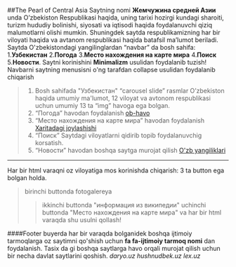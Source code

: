 ##The Pearl of Central Asia
Saytning nomi **Жемчужина средней Азии** unda O’zbekiston Respublikasi haqida, uning tarixi hozirgi kundagi sharoiti, turizm hududiy bolinishi, siyosati va iqtisodi haqida foydalanuvchi qiziq malumotlarni olishi mumkin.
   Shuningdek saytda respublikamizning har bir viloyati haqida va avtanom respublikasi haqida batafsil ma’lumot beriladi.   Saytda O'zbekistondagi yangilinglardan  “navbar” da bosh sahifa:   1.**Узбекистан**   2.**Погода**  3.**Место нахождения на карте мира**   4.**Поиск**   5.**Новости**.
  Saytni korinishini **Minimalizm** usulidan foydalanib tuzish!     Navbarni saytning menusisni o'ng tarafdan collapse usulidan foydalanib chiqarish
>1.	Bosh sahifada "Узбекистан" “carousel slide” rasmlar O’zbekiston haqida umumiy ma'lumot, 12 viloyat va avtonom respublikasi   uchun umumiy 13 ta “img”  havoga ega bolgan.
  >2.	“Погода” havodan foydalanish  [ob-havo](http://pogoda.uz)
  >3.	“Место нахождения на карте мира” havodan foydalanish [Xaritadagi joylashishi](http://maps.google.com)
  >4.	“Поиск” Saytdagi viloyatlarni qidirib topib foydalanuvchig korsatish.
  >5.	“Новости” havodan boshqa saytga murojat qilish [O'zb yangiliklari](http://daryo.uz)
--------
Har bir html varaqni oz viloyatiga mos korinishda chiqarish: 3 ta button ega bolgan holda.
> birinchi buttonda fotogalereya
>>ikkinchi buttonda  "информация из википедии"
>uchinchi buttonda "Место нахождения на карте мира"
  >> va har bir html varaqda shu usulni qollash!


####Footer
  buyerda har bir varaqda bolganidek boshqa ijtimoiy tarmoqlarga oz saytimni   qo'shish uchun **fa fa-ijtimoiy tarmoq nomi** dan
foydalanish. Tasix da gi boshqa saytlarga havo orqali murojat qilish uchun bir necha davlat saytlarini qoshish.   _daryo.uz_  _hushnudbek.uz_  _lex.uz_


